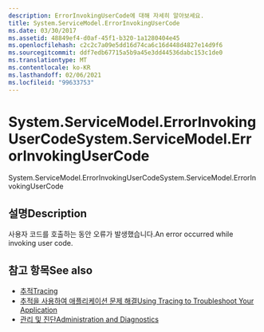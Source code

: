 ```yaml
---
description: ErrorInvokingUserCode에 대해 자세히 알아보세요.
title: System.ServiceModel.ErrorInvokingUserCode
ms.date: 03/30/2017
ms.assetid: 48849ef4-d0af-45f1-b320-1a1280404e45
ms.openlocfilehash: c2c2c7a09e5dd16d74ca6c16d448d4827e14d9f6
ms.sourcegitcommit: ddf7edb67715a5b9a45e3dd44536dabc153c1de0
ms.translationtype: MT
ms.contentlocale: ko-KR
ms.lasthandoff: 02/06/2021
ms.locfileid: "99633753"
---
```

# <a name="systemservicemodelerrorinvokingusercode"></a><span data-ttu-id="dc4e1-103">System.ServiceModel.ErrorInvokingUserCode</span><span class="sxs-lookup"><span data-stu-id="dc4e1-103">System.ServiceModel.ErrorInvokingUserCode</span></span>

<span data-ttu-id="dc4e1-104">System.ServiceModel.ErrorInvokingUserCode</span><span class="sxs-lookup"><span data-stu-id="dc4e1-104">System.ServiceModel.ErrorInvokingUserCode</span></span>  
  
## <a name="description"></a><span data-ttu-id="dc4e1-105">설명</span><span class="sxs-lookup"><span data-stu-id="dc4e1-105">Description</span></span>  

 <span data-ttu-id="dc4e1-106">사용자 코드를 호출하는 동안 오류가 발생했습니다.</span><span class="sxs-lookup"><span data-stu-id="dc4e1-106">An error occurred while invoking user code.</span></span>  
  
## <a name="see-also"></a><span data-ttu-id="dc4e1-107">참고 항목</span><span class="sxs-lookup"><span data-stu-id="dc4e1-107">See also</span></span>

- [<span data-ttu-id="dc4e1-108">추적</span><span class="sxs-lookup"><span data-stu-id="dc4e1-108">Tracing</span></span>](index.md)
- [<span data-ttu-id="dc4e1-109">추적을 사용하여 애플리케이션 문제 해결</span><span class="sxs-lookup"><span data-stu-id="dc4e1-109">Using Tracing to Troubleshoot Your Application</span></span>](using-tracing-to-troubleshoot-your-application.md)
- [<span data-ttu-id="dc4e1-110">관리 및 진단</span><span class="sxs-lookup"><span data-stu-id="dc4e1-110">Administration and Diagnostics</span></span>](../index.md)
